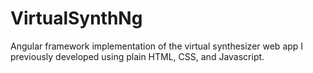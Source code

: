 # VirtualSynthNg

Angular framework implementation of the virtual synthesizer web app I previously developed using plain HTML, CSS, and Javascript.
